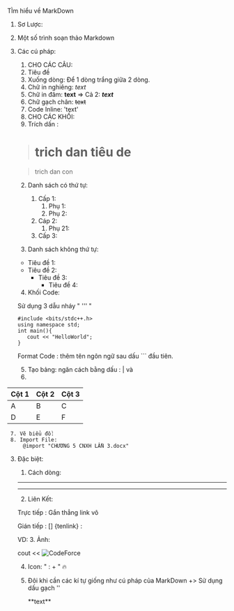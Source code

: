 TÌm hiểu về MarkDown

1. Sơ Lược:

2. Một số trình soạn thảo Markdown

3. Các cú pháp:
   1. CHO CÁC CÂU: 
     1. Tiêu đề
     2. Xuống dòng: Để 1 dòng trắng giữa 2 dòng.
     3. Chữ in nghiêng: *text*
     4. Chữ in đâm: **text**
     => Cả 2: ***text***
     5. Chữ gạch chân: ~~text~~
     6. Code Inline: 'text'
   2. CHO CÁC KHỐI:   
     1. Trích dấn : 
     > # trich dan tiêu de

     > trich dan con

     2. Danh sách có thứ tự:

        1. Cấp 1:
            1. Phụ 1:
            2. Phụ 2:
        2. Cáp 2:
           1. Phụ 21:
        3. Cấp 3:

     3. Danh sách không thứ tự:

     - Tiêu đề 1:
     - Tiêu đề 2:
         - Tiêu đề 3:
             - Tiêu đề 4:
     4. Khối Code:

     Sử dụng 3 dẫu nháy " ''' "
   
     ```
     #include <bits/stdc++.h>
     using namespace std;
     int main(){
        cout << "HelloWorld";
     }
     ```

     Format Code : thêm tên ngôn ngữ sau dấu ``` đầu tiên.

     5. Tạo bảng: ngăn cách bằng dấu : | và 
     6. 
| Cột 1 | Cột 2 | Cột 3 |
| :--- | :--- |:--- |
| A | B | C |
| D | E | F |
     7. Vẽ biểu đồ:
     8. Import File:
         @import "CHƯƠNG 5 CNXH LẦN 3.docx"



   3. Đặc biệt:
      1. Cách dòng:
        
      ***
      ---

      2. Liên Kết:

      Trực tiếp : Gắn thẳng link vô
      
      Gián tiếp : [] {tenlink} :
      
      VD: 
      3. Ảnh:

      cout << ![CodeForce]( https://images2.alphacoders.com/133/1337688.png )

      4. Icon: " : + <ten Icon> "
         🔥
      5. Đôi khi cần các kí tự giống như cú pháp của MarkDown +> Sử dụng dấu gạch '\'
         
         \*\*text\*\*

   
   
   